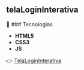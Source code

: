 ## telaLoginInterativa

 :pencil: ### Tecnologias

* **HTML5**
* **CSS3**
* **JS**

:point_right: [TelaLoginInterativa](https://milenavms.github.io/telaLoginInterativa/)
